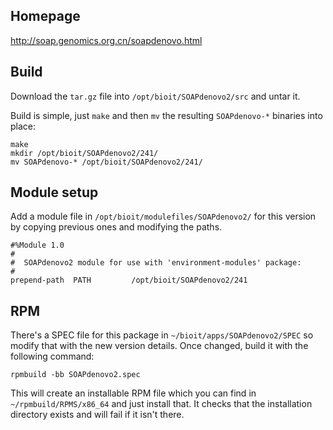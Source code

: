 ## Homepage

http://soap.genomics.org.cn/soapdenovo.html

## Build

Download the `tar.gz` file into `/opt/bioit/SOAPdenovo2/src` and untar it.

Build is simple, just `make` and then `mv` the resulting `SOAPdenovo-*` binaries into place:

    make
    mkdir /opt/bioit/SOAPdenovo2/241/
    mv SOAPdenovo-* /opt/bioit/SOAPdenovo2/241/

## Module setup

Add a module file in `/opt/bioit/modulefiles/SOAPdenovo2/` for this version by copying previous ones and modifying the paths.

    #%Module 1.0
    #
    #  SOAPdenovo2 module for use with 'environment-modules' package:
    #
    prepend-path  PATH         /opt/bioit/SOAPdenovo2/241

## RPM

There's a SPEC file for this package in `~/bioit/apps/SOAPdenovo2/SPEC` so modify that with the new version details. Once changed, build it with the following command:

    rpmbuild -bb SOAPdenovo2.spec

This will create an installable RPM file which you can find in `~/rpmbuild/RPMS/x86_64` and just install that. It checks that the installation directory exists and will fail if it isn't there.
